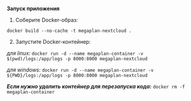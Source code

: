 **Запуск приложения**
1. Соберите Docker-образ:

`docker build --no-cache -t megaplan-nextcloud .`

2. Запустите Docker-контейнер:

_для linux:_
`docker run -d --name megaplan-container -v $(pwd)/logs:/app/logs -p 8000:8000 megaplan-nextcloud`

_для windows:_
`docker run -d --name megaplan-container -v ${PWD}/logs:/app/logs -p 8000:8000 megaplan-nextcloud`

**_Если нужно удалить контейнер для перезапуска кода:_**
`docker rm -f megaplan-container`